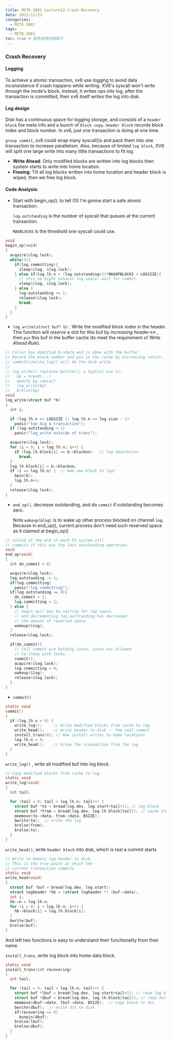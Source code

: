 ```yaml
---
title: MIT6.S081 Lecture13 Crash Recovery
data: 2021/12/23
categories:
  - MIT6.S081
tags:
  - MIT6.S081
toc: true # 是否启用内容索引
---
```




### Crash Recovery

#### Logging

To achieve a atomic transaction, xv6 use logging to avoid data inconsistence if crash happens while writing. XV6's syscall won't write through the inode's block, instead, it writes ops into log, after the transaction is committed, then xv6 itself writes the log into disk.

#### Log design

Disk has a continuous space for logging storage, and consists of a `header block` foe meta info and a bunch of `block copy`.  `header block` records block index and block number. In xv6, just one transaction is doing at one time.

`group commit`, xv6 could wrap many syscall()s and pack them into one transaction to increase parallelism. Also, because of limited `log block`,  XV6 will split one large write into many little transactions to fit log.

* **Write Ahead**: Only modified blocks are written into log blocks then system starts to write into home location.
* **Freeing**:  Till all log blocks written into home location and header block is wiped, then we free log block.

#### Code Analysis:

* Start with begin_op(), to tell OS I'm gonna start a safe atomic transaction.

  `log.outstanding` is the number of syscall that queues at the current transaction.

  `MAXBLOCKS` is the threshold one syscall could use.

```c
void
begin_op(void)
{
  acquire(&log.lock);
  while(1){
    if(log.committing){
      sleep(&log, &log.lock);
    } else if(log.lh.n + (log.outstanding+1)*MAXOPBLOCKS > LOGSIZE){
      // this op might exhaust log space; wait for commit.
      sleep(&log, &log.lock);
    } else {
      log.outstanding += 1;
      release(&log.lock);
      break;
    }
  }
}
```

* `log_write(struct buf* b)` . Write the modified block index in the header.  This function will *reserve* a slot for this buf by *increasing header->n* , then `pin` this buf in the buffer cache (to meet the requirement of *Write Ahead Rule*).

```c
// Caller has modified b->data and is done with the buffer.
// Record the block number and pin in the cache by increasing refcnt.
// commit()/write_log() will do the disk write.
//
// log_write() replaces bwrite(); a typical use is:
//   bp = bread(...)
//   modify bp->data[]
//   log_write(bp)
//   brelse(bp)
void
log_write(struct buf *b)
{
  int i;

  if (log.lh.n >= LOGSIZE || log.lh.n >= log.size - 1)
    panic("too big a transaction");
  if (log.outstanding < 1)
    panic("log_write outside of trans");

  acquire(&log.lock);
  for (i = 0; i < log.lh.n; i++) {
    if (log.lh.block[i] == b->blockno)   // log absorbtion
      break;
  }
  log.lh.block[i] = b->blockno;
  if (i == log.lh.n) {  // Add new block to log?
    bpin(b);
    log.lh.n++;
  }
  release(&log.lock);
}
```

* `end_op()`,  decrease outstanding, and do `commit` if outstanding becomes zero.

  Note `wakeup(&log)` is to wake up other process blocked on channel `log`. Because in end_up(), current process don't need such reserved space as it claimed at begin_op()  

```c
// called at the end of each FS system call.
// commits if this was the last outstanding operation.
void
end_op(void)
{
  int do_commit = 0;

  acquire(&log.lock);
  log.outstanding -= 1;
  if(log.committing)
    panic("log.committing");
  if(log.outstanding == 0){
    do_commit = 1;
    log.committing = 1;
  } else {
    // begin_op() may be waiting for log space,
    // and decrementing log.outstanding has decreased
    // the amount of reserved space.
    wakeup(&log);
  }
  release(&log.lock);

  if(do_commit){
    // call commit w/o holding locks, since not allowed
    // to sleep with locks.
    commit();
    acquire(&log.lock);
    log.committing = 0;
    wakeup(&log);
    release(&log.lock);
  }
}
```

* `commit()`

```c
static void
commit()
{
  if (log.lh.n > 0) {
    write_log();     // Write modified blocks from cache to log
    write_head();    // Write header to disk -- the real commit
    install_trans(0); // Now install writes to home locations
    log.lh.n = 0;
    write_head();    // Erase the transaction from the log
  }
}
```

`write_log()` , write all modified buf into log block.

```c
// Copy modified blocks from cache to log.
static void
write_log(void)
{
  int tail;

  for (tail = 0; tail < log.lh.n; tail++) {
    struct buf *to = bread(log.dev, log.start+tail+1); // log block
    struct buf *from = bread(log.dev, log.lh.block[tail]); // cache block
    memmove(to->data, from->data, BSIZE);
    bwrite(to);  // write the log
    brelse(from);
    brelse(to);
  }
}
```

`write_head()`, write `header block` into disk, which is real a commit starts

```c
// Write in-memory log header to disk.
// This is the true point at which the
// current transaction commits.
static void
write_head(void)
{
  struct buf *buf = bread(log.dev, log.start);
  struct logheader *hb = (struct logheader *) (buf->data);
  int i;
  hb->n = log.lh.n;
  for (i = 0; i < log.lh.n; i++) {
    hb->block[i] = log.lh.block[i];
  }
  bwrite(buf);
  brelse(buf);
}
```

And left two functions is easy to understand their functionality from their name.

`install_trans`, write log block into home data block.

```c
static void
install_trans(int recovering)
{
  int tail;

  for (tail = 0; tail < log.lh.n; tail++) {
    struct buf *lbuf = bread(log.dev, log.start+tail+1); // read log block
    struct buf *dbuf = bread(log.dev, log.lh.block[tail]); // read dst
    memmove(dbuf->data, lbuf->data, BSIZE);  // copy block to dst
    bwrite(dbuf);  // write dst to disk
    if(recovering == 0)
      bunpin(dbuf);
    brelse(lbuf);
    brelse(dbuf);
  }
}
```

